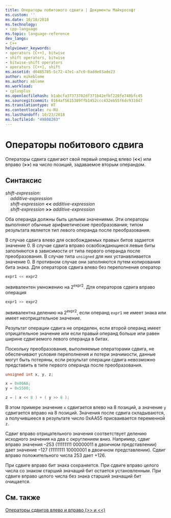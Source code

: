```yaml
---
title: Операторы побитового сдвига | Документы Майкрософт
ms.custom: ''
ms.date: 10/18/2018
ms.technology:
- cpp-language
ms.topic: language-reference
dev_langs:
- C++
helpviewer_keywords:
- operators [C++], bitwise
- shift operators, bitwise
- bitwise-shift operators
- operators [C++], shift
ms.assetid: d0485785-5c72-47e1-a7c0-0adde03ade23
author: mikeblome
ms.author: mblome
ms.workload:
- cplusplus
ms.openlocfilehash: b1abcfa37373702df371b42efbf228fe748bfc45
ms.sourcegitcommit: 0164af5615389ffb1452ccc432eb55f6dc931047
ms.translationtype: HT
ms.contentlocale: ru-RU
ms.lasthandoff: 10/23/2018
ms.locfileid: "49808203"
---
```

# <a name="bitwise-shift-operators"></a>Операторы побитового сдвига

Операторы сдвига сдвигают свой первый операнд влево (**&lt;&lt;**) или вправо (**>>**) на число позиций, задаваемое вторым операндом.

## <a name="syntax"></a>Синтаксис

*shift-expression*:<br/>
&nbsp;&nbsp;&nbsp;&nbsp;*additive-expression*<br/>
&nbsp;&nbsp;&nbsp;&nbsp;*shift-expression* **&lt;&lt;** *additive-expression*<br/>
&nbsp;&nbsp;&nbsp;&nbsp;*shift-expression* **>>** *additive-expression*

Оба операнда должны быть целыми значениями. Эти операторы выполняют обычные арифметические преобразования; типом результата является тип левого операнда после преобразования.

В случае сдвига влево для освобождаемых правых битов задается значение 0. В случае сдвига вправо освобождающиеся левые биты заполняются в зависимости от типа первого операнда после преобразования. В случае типа `unsigned` для них устанавливается значение 0. В противном случае они заполняются путем копирования бита знака. Для операторов сдвига влево без переполнения оператор

```C
expr1 << expr2
```

эквивалентен умножению на 2<sup>expr2</sup>. Для операторов сдвига вправо операция

```C
expr1 >> expr2
```

эквивалентна делению на 2<sup>expr2</sup>, если операнд `expr1` не имеет знака или имеет неотрицательное значение.

Результат операции сдвига не определен, если второй операнд имеет отрицательное значение или если правый операнд больше или равен ширине сдвигаемого левого операнда в битах.

Поскольку преобразования, выполняемые операторами сдвига, не обеспечивают условия переполнения и потери значимости, данные могут быть потеряны, если результат операции сдвига невозможно представить в типе первого операнда после преобразования.

```C
unsigned int x, y, z;

x = 0x00AA;
y = 0x5500;

z = ( x << 8 ) + ( y >> 8 );
```

В этом примере значение `x` сдвигается влево на 8 позиций, а значение `y` сдвигается вправо на 8 позиций. Значения после сдвига складываются, а получившееся в результате число 0xAA55 присваивается переменной `z`.

Сдвиг вправо отрицательного значения соответствует делению исходного значения на два с округлением вниз. Например, сдвиг вправо значения –253 (11111111 00000011 в двоичном представлении) дает значение –127 (11111111 10000001 в двоичном представлении). Сдвиг вправо положительного числа 253 дает +126.

При сдвиге вправо бит знака сохраняется. При сдвиге вправо целого числа со знаком старший значащий бит остается установленным. При сдвиге вправо целого числа без знака старший значащий бит очищается.

## <a name="see-also"></a>См. также

[Операторы сдвигов влево и вправо (>> и <<)](../cpp/left-shift-and-right-shift-operators-input-and-output.md)